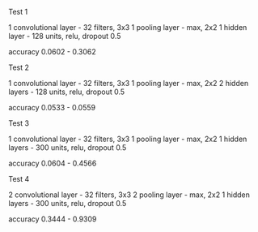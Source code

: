 Test 1

1 convolutional layer - 32 filters, 3x3
1 pooling layer - max, 2x2
1 hidden layer - 128 units, relu, dropout 0.5

accuracy 0.0602 - 0.3062



Test 2

1 convolutional layer - 32 filters, 3x3
1 pooling layer - max, 2x2
2 hidden layers - 128 units, relu, dropout 0.5

accuracy 0.0533 - 0.0559


Test 3

1 convolutional layer - 32 filters, 3x3
1 pooling layer - max, 2x2
1 hidden layers - 300 units, relu, dropout 0.5

accuracy 0.0604 - 0.4566


Test 4

2 convolutional layer - 32 filters, 3x3
2 pooling layer - max, 2x2
1 hidden layers - 300 units, relu, dropout 0.5

accuracy 0.3444 - 0.9309
